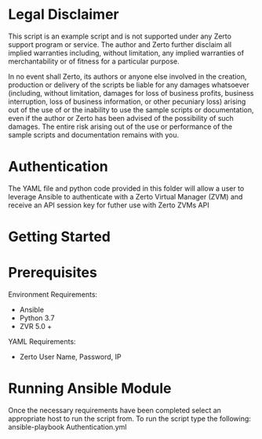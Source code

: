 # Legal Disclaimer
This script is an example script and is not supported under any Zerto support program or service. The author and Zerto further disclaim all implied warranties including, without limitation, any implied warranties of merchantability or of fitness for a particular purpose.

In no event shall Zerto, its authors or anyone else involved in the creation, production or delivery of the scripts be liable for any damages whatsoever (including, without limitation, damages for loss of business profits, business interruption, loss of business information, or other pecuniary loss) arising out of the use of or the inability to use the sample scripts or documentation, even if the author or Zerto has been advised of the possibility of such damages.  The entire risk arising out of the use or performance of the sample scripts and documentation remains with you.

# Authentication
The YAML file and python code provided in this folder will allow a user to leverage Ansible to authenticate with a Zerto Virtual Manager (ZVM) and receive an API session key for futher use
with Zerto ZVMs API

# Getting Started

# Prerequisites
Environment Requirements:
- Ansible
- Python 3.7
- ZVR 5.0 +

YAML Requirements:
- Zerto User Name, Password, IP

# Running Ansible Module
Once the necessary requirements have been completed select an appropriate host to run the script from. To run the script type the following:
ansible-playbook Authentication.yml

